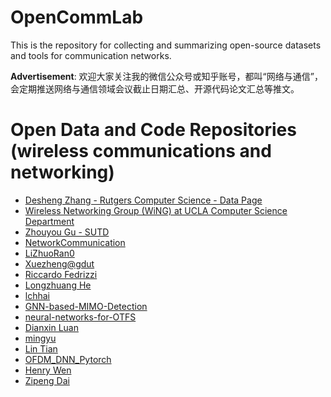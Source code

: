 # OpenCommLab
This is the repository for collecting and summarizing open-source datasets and tools for communication networks.

**Advertisement**: 欢迎大家关注我的微信公众号或知乎账号，都叫“网络与通信”，会定期推送网络与通信领域会议截止日期汇总、开源代码论文汇总等推文。


# Open Data and Code Repositories (wireless communications and networking)
* [Desheng Zhang - Rutgers Computer Science - Data Page](https://people.cs.rutgers.edu/~dz220/Data.html)
* [Wireless Networking Group (WiNG) at UCLA Computer Science Department](http://metro.cs.ucla.edu/index.html)
* [Zhouyou Gu - SUTD](https://github.com/zhouyou-gu)
* [NetworkCommunication](https://github.com/NetworkCommunication)
* [LiZhuoRan0](https://github.com/LiZhuoRan0)
* [Xuezheng@gdut](https://github.com/Xuezhenggdut)
* [Riccardo Fedrizzi](https://github.com/RiccardoFedrizzi)
* [Longzhuang He](https://github.com/hlz1992)
* [lchhai](https://github.com/lchhai)
* [GNN-based-MIMO-Detection](https://github.com/GNN-based-MIMO-Detection)
* [neural-networks-for-OTFS](https://github.com/sunshine-gy/neural-networks-for-OTFS)
* [Dianxin Luan](https://github.com/dianixn)
* [mingyu](https://github.com/mingyuyng)
* [Lin Tian](https://github.com/TianLin0509)
* [OFDM_DNN_Pytorch](https://github.com/lchhai/OFDM_DNN_Pytorch)
* [Henry Wen](https://github.com/wenh81)
* [Zipeng Dai](https://github.com/superboySB)
